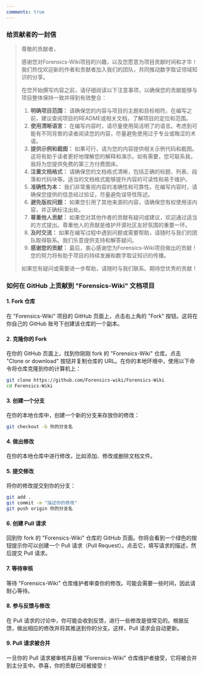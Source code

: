 ```yaml
---
comments: true
---
```


### 给贡献者的一封信

> 尊敬的贡献者，
>
> 感谢您对Forensics-Wiki项目的兴趣，以及您愿意为项目贡献时间和才华！我们热忱欢迎新的作者和贡献者加入我们的团队，共同推动数字取证领域知识的分享。
>
> 在您开始撰写内容之前，请仔细阅读以下注意事项，以确保您的贡献能够与项目整体保持一致并得到有效整合：
>
> 1. **明确项目范围：** 请确保您的内容与项目的主题和目标相符。在编写之前，建议查阅项目的README或相关文档，了解项目的定位和范围。
> 2. **使用清晰语言：** 在编写内容时，请尽量使用简洁明了的语言。考虑到可能有不同背景的读者阅读您的内容，尽量避免使用过于专业或晦涩的术语。
> 3. **提供示例和截图：** 如果可行，请为您的内容提供相关示例代码和截图。这将有助于读者更好地理解您的解释和演示。如有需要，您可联系我，我将为您提供免费的第三方付费图床。
> 4. **注重文档格式：** 请确保您的文档格式清晰，包括正确的标题、列表、段落和代码块等。适当的文档格式能够提升内容的可读性和易于维护。
> 5. **准确性为本：** 我们非常重视内容的准确性和可靠性。在编写内容时，请确保您提供的信息经过验证，尽量避免误导性陈述。
> 6. **避免版权问题：** 如果您引用了其他来源的内容，请确保您有权使用该内容，并正确标注出处。
> 7. **尊重他人贡献：** 如果您对其他作者的贡献有疑问或建议，欢迎通过适当的方式提出。尊重他人的贡献是维护开源社区友好氛围的重要一环。
> 8. **及时交流：** 如果在编写过程中遇到问题或需要帮助，请随时与我们的团队取得联系。我们乐意提供支持和解答疑问。
> 9. **感谢您的贡献：** 最后，衷心感谢您为Forensics-Wiki项目做出的贡献！您的努力将有助于项目的持续发展和数字取证知识的传播。
>
> 如果您有疑问或需要进一步帮助，请随时与我们联系。期待您优秀的贡献！


### 如何在 GitHub 上贡献到 "Forensics-Wiki" 文档项目

#### 1. **Fork 仓库**

在 "Forensics-Wiki" 项目的 GitHub 页面上，点击右上角的 "Fork" 按钮。这将在你自己的 GitHub 账号下创建该仓库的一个副本。

#### 2. **克隆你的 Fork**

在你的 GitHub 页面上，找到你刚刚 fork 的 "Forensics-Wiki" 仓库。点击 "Clone or download" 按钮并复制仓库的 URL。在你的本地环境中，使用以下命令将仓库克隆到你的计算机上：

```bash
git clone https://github.com/Forensics-wiki/Forensics-Wiki
cd Forensics-Wiki
```

#### 3. **创建一个分支**

在你的本地仓库中，创建一个新的分支来存放你的修改：

```bash
git checkout -b 你的分支名
```

#### 4. **做出修改**

在你的本地仓库中进行修改，比如添加、修改或删除文档文件。

#### 5. **提交修改**

将你的修改提交到你的分支：

```bash
git add .
git commit -m "描述你的修改"
git push origin 你的分支名
```

#### 6. **创建 Pull 请求**

回到你 fork 的 "Forensics-Wiki" 仓库的 GitHub 页面。你将会看到一个绿色的按钮提示你可以创建一个 Pull 请求（Pull Request）。点击它，填写请求的描述，然后提交 Pull 请求。

#### 7. **等待审核**

等待 "Forensics-Wiki" 仓库维护者审查你的修改。可能会需要一些时间，因此请耐心等待。

#### 8. **参与反馈与修改**

在 Pull 请求的讨论中，你可能会收到反馈，进行一些修改是很常见的。根据反馈，做出相应的修改并将其推送到你的分支。这样，Pull 请求会自动更新。

#### 9. **Pull 请求被合并**

一旦你的 Pull 请求被审核并且被 "Forensics-Wiki" 仓库维护者接受，它将被合并到主分支中。恭喜，你的贡献已经被接受！
